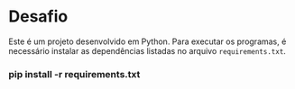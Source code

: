 # Desafio
Este é um projeto desenvolvido em Python. Para executar os programas, é necessário instalar as dependências listadas no arquivo `requirements.txt`.
### pip install -r requirements.txt ###
